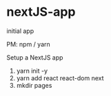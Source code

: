# nextJS-app
initial app

PM: 
npm / yarn 

Setup a NextJS app 

1. yarn init -y
2. yarn add react react-dom next
3. mkdir pages
